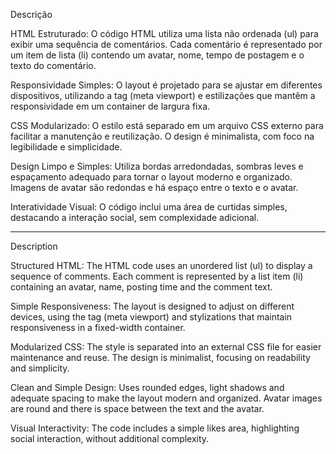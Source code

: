 Descrição 

HTML Estruturado: O código HTML utiliza uma lista não ordenada (ul) para exibir uma sequência de comentários. Cada comentário é representado por um item de lista (li) contendo um avatar, nome, tempo de postagem e o texto do comentário.

Responsividade Simples: O layout é projetado para se ajustar em diferentes dispositivos, utilizando a tag (meta viewport) e estilizações que mantêm a responsividade em um container de largura fixa.

CSS Modularizado: O estilo está separado em um arquivo CSS externo para facilitar a manutenção e reutilização. O design é minimalista, com foco na legibilidade e simplicidade.

Design Limpo e Simples: Utiliza bordas arredondadas, sombras leves e espaçamento adequado para tornar o layout moderno e organizado. Imagens de avatar são redondas e há espaço entre o texto e o avatar.

Interatividade Visual: O código inclui uma área de curtidas simples, destacando a interação social, sem complexidade adicional.

-------------------------------------------------------------------------------------------------------------------------------------------------------------------------------------------------------------------------------------------

Description 

Structured HTML: The HTML code uses an unordered list (ul) to display a sequence of comments. Each comment is represented by a list item (li) containing an avatar, name, posting time and the comment text.

Simple Responsiveness: The layout is designed to adjust on different devices, using the tag (meta viewport) and stylizations that maintain responsiveness in a fixed-width container.

Modularized CSS: The style is separated into an external CSS file for easier maintenance and reuse. The design is minimalist, focusing on readability and simplicity.

Clean and Simple Design: Uses rounded edges, light shadows and adequate spacing to make the layout modern and organized. Avatar images are round and there is space between the text and the avatar.

Visual Interactivity: The code includes a simple likes area, highlighting social interaction, without additional complexity.
